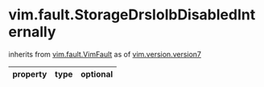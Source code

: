 vim.fault.StorageDrsIolbDisabledInternally
==========================================
inherits from [vim.fault.VimFault](docs/vim.fault.VimFault.md)
as of [vim.version.version7](docs/vim.version.md)

| property | type | optional |
|:---------|:-----|:---------|
